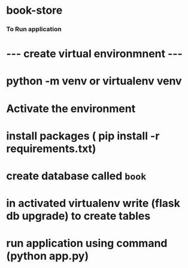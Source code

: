 # book-store
### To Run application 
# --- create virtual environmnent ---
# python -m venv or virtualenv venv 
# Activate the environment 
# install packages ( pip install -r requirements.txt)
# create database called `book`
# in activated virtualenv  write (flask db upgrade) to create tables
# run application using command (python app.py)
